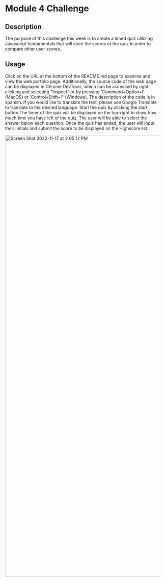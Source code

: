 # Module 4 Challenge

## Description
The purpose of this challenge this week is to create a timed quiz utilizing Javascript fundamentals that will store the scores of the quiz in order to compare other user scores. 

## Usage
Click on the URL at the bottom of the README.md page to examine and view the web porfolio page. Additionally, the source code of the web page can be displayed in Chrome DevTools, which can be accessed by right clicking and selecting "Inspect" or by pressing 'Command+Option+I' (MacOS) or 'Control+Shift+I" (Windows). The description of the code is in spanish. If you would like to translate the text, please use Google Translate to translate to the desired language. Start the quiz by clicking the start button The timer of the quiz will be displayed on the top-right to show how much time you have left of the quiz. The user will be able to select the answer below each quesiton. Once the quiz has ended, the user will input their initials and submit the score to be displayed on the Highscore list. 

<img width="1440" alt="Screen Shot 2022-11-17 at 3 05 12 PM" src="https://user-images.githubusercontent.com/25966179/202548127-676f587c-2bd0-44d6-bed7-babf99f6bb0e.png">

